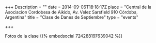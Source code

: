 +++
Description = ""
date = 2014-09-06T18:18:17Z
place = "Central de la Asociacion Cordobesa de Aikido, Av. Velez Sarsfield 910 Córdoba, Argentina"
title = "Clase de Danes de Septiembre"
type = "events"

+++

Fotos de la clase
{{% embedsocial 724288197639042 %}}
